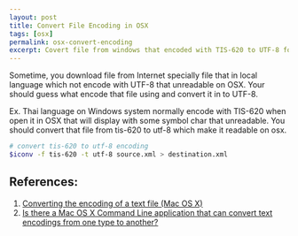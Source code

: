 ```yaml
---
layout: post
title: Convert File Encoding in OSX
tags: [osx]
permalink: osx-convert-encoding
excerpt: Covert file from windows that encoded with TIS-620 to UTF-8 for readable in OSX.
---
```


Sometime, you download file from Internet specially file that in local language
which not encode with UTF-8 that unreadable on OSX. Your should guess
what encode that file using and convert it in to UTF-8.

Ex. Thai language on Windows system normally encode with TIS-620 when
open it in OSX that will display with some symbol char that unreadable.
You should convert that file from tis-620 to utf-8 which make it readable on osx.

```sh
# convert tis-620 to utf-8 encoding
$iconv -f tis-620 -t utf-8 source.xml > destination.xml
```

<!-- more -->

## References:
1. [Converting the encoding of a text file (Mac OS X)](http://superuser.com/questions/151981/converting-the-encoding-of-a-text-file-mac-os-x)
2. [Is there a Mac OS X Command Line application that can convert text encodings from one type to another?  ](http://apple.stackexchange.com/questions/81663/is-there-a-mac-os-x-command-line-application-that-can-convert-text-encodings-fro)

